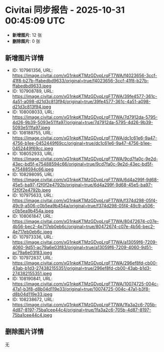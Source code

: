 # Civitai 同步报告 - 2025-10-31 00:45:09 UTC

- **新增图片**: 12 张
- **删除图片**: 0 张

## 新增图片详情
- ID: 107961356, URL: https://image.civitai.com/xG1nkqKTMzGDvpLrqFT7WA/f4023656-3ccf-41f8-b27b-ffabedbd9633/original=true/f4023656-3ccf-41f8-b27b-ffabedbd9633.jpeg
- ID: 107908789, URL: https://image.civitai.com/xG1nkqKTMzGDvpLrqFT7WA/39fe4577-361c-4a51-a098-d21d3c813f94/original=true/39fe4577-361c-4a51-a098-d21d3c813f94.jpeg
- ID: 108008033, URL: https://image.civitai.com/xG1nkqKTMzGDvpLrqFT7WA/7d7912da-5795-4d26-9b39-5093e511fa97/original=true/7d7912da-5795-4d26-9b39-5093e511fa97.jpeg
- ID: 108188755, URL: https://image.civitai.com/xG1nkqKTMzGDvpLrqFT7WA/dc1c61e6-9a47-4756-b1ee-0452449f69cc/original=true/dc1c61e6-9a47-4756-b1ee-0452449f69cc.jpeg
- ID: 108052933, URL: https://image.civitai.com/xG1nkqKTMzGDvpLrqFT7WA/9cd7fa0c-9e2d-43ec-bd5f-e75488594c66/original=true/9cd7fa0c-9e2d-43ec-bd5f-e75488594c66.jpeg
- ID: 108298095, URL: https://image.civitai.com/xG1nkqKTMzGDvpLrqFT7WA/6d4a299f-9d68-45e5-ba97-f2f0f2e4792b/original=true/6d4a299f-9d68-45e5-ba97-f2f0f2e4792b.jpeg
- ID: 107975633, URL: https://image.civitai.com/xG1nkqKTMzGDvpLrqFT7WA/f374d298-05f4-49c9-a506-c0b5ea9b454a/original=true/f374d298-05f4-49c9-a506-c0b5ea9b454a.jpeg
- ID: 108061847, URL: https://image.civitai.com/xG1nkqKTMzGDvpLrqFT7WA/80472674-c07e-4b56-bec2-4e717eb0eb6c/original=true/80472674-c07e-4b56-bec2-4e717eb0eb6c.jpeg
- ID: 107973336, URL: https://image.civitai.com/xG1nkqKTMzGDvpLrqFT7WA/a13059f6-7209-4060-9d51-ac79a6e03f83/original=true/a13059f6-7209-4060-9d51-ac79a6e03f83.jpeg
- ID: 107972837, URL: https://image.civitai.com/xG1nkqKTMzGDvpLrqFT7WA/296ef8fd-cb00-43ab-b1d3-274382155351/original=true/296ef8fd-cb00-43ab-b1d3-274382155351.jpeg
- ID: 108190841, URL: https://image.civitai.com/xG1nkqKTMzGDvpLrqFT7WA/10074725-004c-47a1-b3f8-d8b04d119e33/original=true/10074725-004c-47a1-b3f8-d8b04d119e33.jpeg
- ID: 108238672, URL: https://image.civitai.com/xG1nkqKTMzGDvpLrqFT7WA/1fa3a2c6-705b-4d87-8197-75ba1cee44c4/original=true/1fa3a2c6-705b-4d87-8197-75ba1cee44c4.jpeg

## 删除图片详情
无
